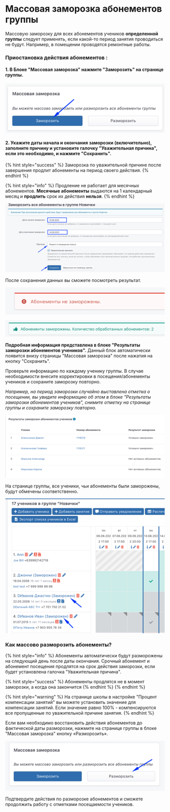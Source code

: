 # Массовая заморозка абонементов группы

Массовую заморозку для всех абонементов учеников **определенной группы** следует применять, если  какой-то период занятия проводиться не будут. Например, в помещении проводятся ремонтные работы.

### Приостановка действия абонементов :&#x20;

#### 1. В Блоке "Массовая заморозка" нажмите  "Заморозить" на странице группы.

![Блок Массовая заморозка](<../.gitbook/assets/image (39).png>)

#### 2. Укажите даты начала и окончания заморозки (включительно), заполните причину и установите галочку "Уважительная причина", если это необходимо, и нажмите "Сохранить".

{% hint style="success" %}
Заморозка по уважительной причине после завершения продлит  абонементы на период своего действия.&#x20;
{% endhint %}

{% hint style="info" %}
Продление не работает для месячных абонементов. **Месячные абонементы** выдаются на 1 календарный месяц и **продлить** срок их действия **нельзя**.
{% endhint %}

![](<../.gitbook/assets/image (34).png>)

После сохранения данных вы сможете посмотреть результат. &#x20;

![](<../.gitbook/assets/image (48).png>)

![](<../.gitbook/assets/image (24).png>)

**Подробная информация  представлена в блоке "Результаты заморозки абонементов учеников".**  Данный блок автоматически появится внизу страницы "Массовая заморозка" после нажатия на кнопку "Сохранить".

Проверьте информацию по каждому ученику группы. В случае необходимости  внесите корректировки в посещения/абонементы учеников и сохраните заморозку повторно.&#x20;

_Например, на период заморозки случайно выставлена отметка о посещении, вы увидите информацию об этом в блоке "Результаты заморозки абонементов учеников", снимите отметку на странице группы и сохраните заморозку повторно._

&#x20;

![](<../.gitbook/assets/image (38).png>)

На странице группы, все ученики, чьи абонементы были заморожены, будут обмечены соответственно.

![](<../.gitbook/assets/image (37).png>)

### Как массово разморозить абонементы?

{% hint style="info" %}
Абонементы автоматически будут разморожены на следующий день после даты окончания. Срочный абонемент и абонемент посещения продлятся на срок действия заморозки, если будет установлена галочка "Уважительная причина".

{% hint style="success" %}
Абонементы продлятся не в момент заморозки, а когда она закончится&#x20;
{% endhint %}
{% endhint %}

{% hint style="warning" %}
На странице школы в настройке "Процент компенсации занятий" вы можете установить значение для компенсации занятий. Если значение равно 100% - компенсируются все пропущенные по уважительной причине занятия.
{% endhint %}

Если вам необходимо восстановить действия абонементов до фактической даты разморозки, нажмите на странице группы в блоке "Массовая заморозка" кнопку «Разморозить».

![](<../.gitbook/assets/image (19).png>)

Подтвердите действия по разморозке  абонементов и сможете продолжить работу с отметками посещаемости учеников.
